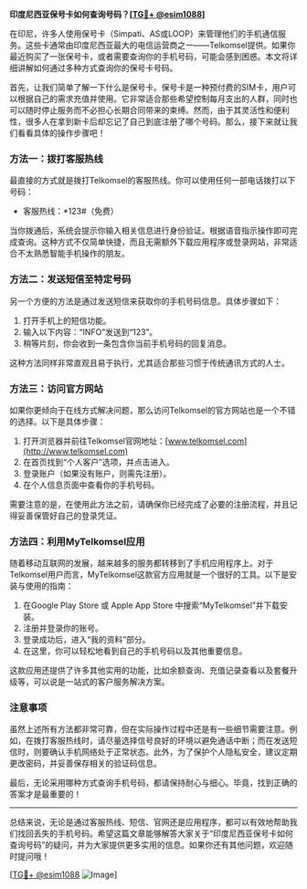 **印度尼西亚保号卡如何查询号码？[[TG💪+ @esim1088](https://t.me/s/esim1088)]**

在印尼，许多人使用保号卡（Simpati、AS或LOOP）来管理他们的手机通信服务。这些卡通常由印度尼西亚最大的电信运营商之一——Telkomsel提供。如果你最近购买了一张保号卡，或者需要查询你的手机号码，可能会感到困惑。本文将详细讲解如何通过多种方式查询你的保号卡号码。

首先，让我们简单了解一下什么是保号卡。保号卡是一种预付费的SIM卡，用户可以根据自己的需求充值并使用。它非常适合那些希望控制每月支出的人群，同时也可以随时停止服务而不必担心长期合同带来的束缚。然而，由于其灵活性和便利性，很多人在拿到新卡后却忘记了自己到底注册了哪个号码。那么，接下来就让我们看看具体的操作步骤吧！

### 方法一：拨打客服热线

最直接的方式就是拨打Telkomsel的客服热线。你可以使用任何一部电话拨打以下号码：
- 客服热线：*123#（免费）
  
当你拨通后，系统会提示你输入相关信息进行身份验证。根据语音指示操作即可完成查询。这种方式不仅简单快捷，而且无需额外下载应用程序或登录网站，非常适合不太熟悉智能手机操作的朋友。

### 方法二：发送短信至特定号码

另一个方便的方法是通过发送短信来获取你的手机号码信息。具体步骤如下：

1. 打开手机上的短信功能。
2. 输入以下内容：“INFO”发送到“123”。
3. 稍等片刻，你会收到一条包含你当前手机号码的回复消息。

这种方法同样非常直观且易于执行，尤其适合那些习惯于传统通讯方式的人士。

### 方法三：访问官方网站

如果你更倾向于在线方式解决问题，那么访问Telkomsel的官方网站也是一个不错的选择。以下是具体步骤：

1. 打开浏览器并前往Telkomsel官网地址：[www.telkomsel.com](http://www.telkomsel.com)
2. 在首页找到“个人客户”选项，并点击进入。
3. 登录账户（如果没有账户，则需先注册）。
4. 在个人信息页面中查看你的手机号码。

需要注意的是，在使用此方法之前，请确保你已经完成了必要的注册流程，并且记得妥善保管好自己的登录凭证。

### 方法四：利用MyTelkomsel应用

随着移动互联网的发展，越来越多的服务都转移到了手机应用程序上。对于Telkomsel用户而言，MyTelkomsel这款官方应用就是一个很好的工具。以下是安装与使用的指南：

1. 在Google Play Store 或 Apple App Store 中搜索“MyTelkomsel”并下载安装。
2. 注册并登录你的账号。
3. 登录成功后，进入“我的资料”部分。
4. 在这里，你可以轻松地看到自己的手机号码以及其他重要信息。

这款应用还提供了许多其他实用的功能，比如余额查询、充值记录查看以及套餐升级等，可以说是一站式的客户服务解决方案。

### 注意事项

虽然上述所有方法都非常可靠，但在实际操作过程中还是有一些细节需要注意。例如，在拨打客服热线时，请尽量选择信号良好的环境以避免通话中断；而在发送短信时，则要确认手机网络处于正常状态。此外，为了保护个人隐私安全，建议定期更改密码，并妥善保存相关的验证码信息。

最后，无论采用哪种方式查询手机号码，都请保持耐心与细心。毕竟，找到正确的答案才是最重要的！

---

总结来说，无论是通过客服热线、短信、官网还是应用程序，都可以有效地帮助我们找回丢失的手机号码。希望这篇文章能够解答大家关于“印度尼西亚保号卡如何查询号码”的疑问，并为大家提供更多实用的信息。如果你还有其他问题，欢迎随时提问哦！

[[TG💪+ @esim1088](https://t.me/s/esim1088) ![Image](https://i.postimg.cc/4NQfJmqS/Snipaste-2025-05-13-00-14-12.png)]